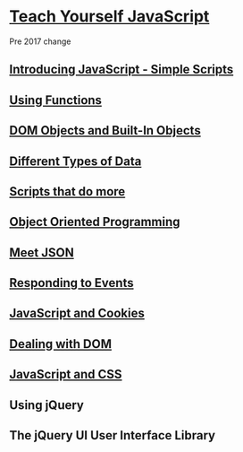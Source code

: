 
# [Teach Yourself JavaScript](https://www.codecademy.com/en/tracks/teachyourself)

Pre 2017 change

## [Introducing JavaScript - Simple Scripts](https://github.com/malevolentninja/Codeacademy/blob/master/Javascript/Teach_Yourself_JavaScript/introducing_JavaScript_Simple_Scripts.md)

## [Using Functions](https://github.com/malevolentninja/Codeacademy/blob/master/Javascript/Teach_Yourself_JavaScript/using_Functions.md)

## [DOM Objects and Built-In Objects](https://github.com/malevolentninja/Codeacademy/blob/master/Javascript/Teach_Yourself_JavaScript/dom_Objects_and_builtIn_Objects.md)

## [Different Types of Data](https://github.com/malevolentninja/Codeacademy/blob/master/Javascript/Teach_Yourself_JavaScript/different_Types_of_Arrays.md)

## [Scripts that do more](https://github.com/malevolentninja/Codeacademy/blob/master/Javascript/Teach_Yourself_JavaScript/scripts_that_Do_More.md)

## [Object Oriented Programming](https://github.com/malevolentninja/Codeacademy/blob/master/Javascript/Teach_Yourself_JavaScript/oop_Object_Oriented_Programming.md)

## [Meet JSON](https://github.com/malevolentninja/Codeacademy/blob/master/Javascript/Teach_Yourself_JavaScript/meet_JSON.md)

## [Responding to Events](https://github.com/malevolentninja/Codeacademy/blob/master/Javascript/Teach_Yourself_JavaScript/responding_to_Events.md)

## [JavaScript and Cookies]()

## [Dealing with DOM]()

## [JavaScript and CSS]()

## Using jQuery

## The jQuery UI User Interface Library
